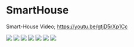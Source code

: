 # SmartHouse
Smart-House
Video;
https://youtu.be/gtjD5rXp1Cc

<img src="https://i.imgur.com/149GIpP.png" width="auto">

<img src="https://i.imgur.com/VKlq8Vp.jpeg" width="auto">

<img src="https://i.imgur.com/ZdfTCMn.png" width="auto">

<img src="https://i.imgur.com/XLY17CQ.png" width="auto">

<img src="https://i.imgur.com/VVffWM4.jpeg" width="auto">

<img src="https://i.imgur.com/niBwfwD.jpeg" width="auto">

<img src="https://i.imgur.com/Pug2Weo.jpeg" width="auto">
